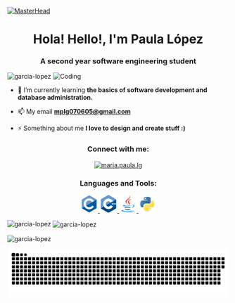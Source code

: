 [![MasterHead](https://64.media.tumblr.com/2edbfa297c85856e71062efbc31dd054/tumblr_nvnwzhZa9W1ugoy51o1_500.gif)](https://garcia-lopez.io)
<h1 align="center">Hola! Hello!, I'm Paula López</h1>
<h3 align="center">A second year software engineering student</h3>
<img align="right" alt="Coding" width="400" src="https://mir-s3-cdn-cf.behance.net/project_modules/disp/601014116770475.6068beff4640a.gif">

<p align="left"> <img src="https://komarev.com/ghpvc/?username=garcia-lopez&label=Profile%20views&color=0e75b6&style=flat" alt="garcia-lopez" /> </p>

- 🌱 I’m currently learning **the basics of software development and database administration.**

- 📫 My email **mplg070605@gmail.com**

- ⚡ Something about me **I love to design and create stuff :)**

<h3 align="center">Connect with me:</h3>
<p align="center">
<a href="https://instagram.com/maria.paula.lg" target="blank"><img align="center" src="https://raw.githubusercontent.com/rahuldkjain/github-profile-readme-generator/master/src/images/icons/Social/instagram.svg" alt="maria.paula.lg" height="30" width="40" /></a>
</p>

<h3 align="center">Languages and Tools:</h3>
<p align="center"> <a href="https://www.cprogramming.com/" target="_blank" rel="noreferrer"> <img src="https://raw.githubusercontent.com/devicons/devicon/master/icons/c/c-original.svg" alt="c" width="40" height="40"/> </a> <a href="https://www.w3schools.com/cpp/" target="_blank" rel="noreferrer"> <img src="https://raw.githubusercontent.com/devicons/devicon/master/icons/cplusplus/cplusplus-original.svg" alt="cplusplus" width="40" height="40"/> </a> <a href="https://www.java.com" target="_blank" rel="noreferrer"> <img src="https://raw.githubusercontent.com/devicons/devicon/master/icons/java/java-original.svg" alt="java" width="40" height="40"/> </a> <a href="https://www.python.org" target="_blank" rel="noreferrer"> <img src="https://raw.githubusercontent.com/devicons/devicon/master/icons/python/python-original.svg" alt="python" width="40" height="40"/> </a> </p>

<p><img align="left" src="https://github-readme-stats.vercel.app/api/top-langs?username=garcia-lopez&show_icons=true&theme=dracula" alt="garcia-lopez" /></p>

<p>&nbsp;<img align="center" src="https://github-readme-stats.vercel.app/api?username=garcia-lopez&show_icons=true&theme=dracula" alt="garcia-lopez" /></p>

<p><img align="center" src="https://github-readme-streak-stats.herokuapp.com/?user=garcia-lopez&theme=dracula" alt="garcia-lopez" /></p>

![Snake animation](https://github.com/garcia-lopez/garcia-lopez/blob/output/github-contribution-grid-snake.svg)
